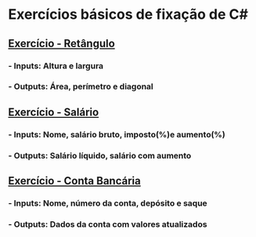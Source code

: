 # Exercícios básicos de fixação de C#

## [Exercício - Retângulo](./Exercicio_Ret%C3%A2ngulo_Classes/)
### - Inputs: Altura e largura
### - Outputs: Área, perímetro e diagonal

## [Exercício - Salário](./Salario_Exercicio_Classes/)
### - Inputs: Nome, salário bruto, imposto(%)e aumento(%)
### - Outputs: Salário líquido, salário com aumento

## [Exercício - Conta Bancária](./Exercicio_Conta_Bancaria/)
### - Inputs: Nome, número da conta, depósito e saque
### - Outputs: Dados da conta com valores atualizados
